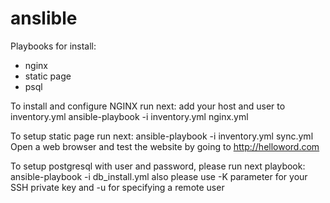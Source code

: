 # anslible
Playbooks for install: 
- nginx
- static page
- psql 

To install and configure NGINX run next:
add your host and user to inventory.yml
ansible-playbook -i inventory.yml nginx.yml

To setup static page run next:
ansible-playbook -i inventory.yml sync.yml
Open a web browser and test the website by going to
http://helloword.com

To setup postgresql with user and password, please run next playbook:
ansible-playbook -i db_install.yml
also please use -K parameter for your SSH private key
and -u for specifying a remote user
